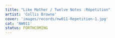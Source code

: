 ```yaml
---
title: "Like Mother / Twelve Notes :Répétition"
artist: 'Collis Browne'
cover: 'images/records/nw011-Repetition-1.jpg'
cat: 'NW011'
status: FORTHCOMING
---
```

